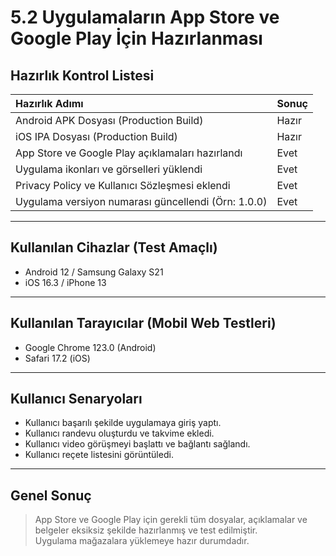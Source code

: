 # 5.2 Uygulamaların App Store ve Google Play İçin Hazırlanması


## Hazırlık Kontrol Listesi

| Hazırlık Adımı | Sonuç |
|:---------------|:------|
| Android APK Dosyası (Production Build) | Hazır |
| iOS IPA Dosyası (Production Build) | Hazır |
| App Store ve Google Play açıklamaları hazırlandı | Evet |
| Uygulama ikonları ve görselleri yüklendi | Evet |
| Privacy Policy ve Kullanıcı Sözleşmesi eklendi | Evet |
| Uygulama versiyon numarası güncellendi (Örn: 1.0.0) | Evet |

---

## Kullanılan Cihazlar (Test Amaçlı)

- Android 12 / Samsung Galaxy S21
- iOS 16.3 / iPhone 13

---

## Kullanılan Tarayıcılar (Mobil Web Testleri)

- Google Chrome 123.0 (Android)
- Safari 17.2 (iOS)

---

## Kullanıcı Senaryoları

- Kullanıcı başarılı şekilde uygulamaya giriş yaptı.
- Kullanıcı randevu oluşturdu ve takvime ekledi.
- Kullanıcı video görüşmeyi başlattı ve bağlantı sağlandı.
- Kullanıcı reçete listesini görüntüledi.

---

## Genel Sonuç

> App Store ve Google Play için gerekli tüm dosyalar, açıklamalar ve belgeler eksiksiz şekilde hazırlanmış ve test edilmiştir.  
> Uygulama mağazalara yüklemeye hazır durumdadır.
